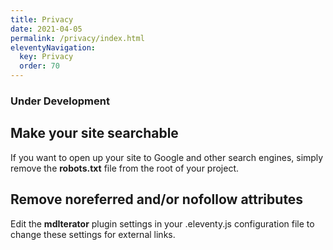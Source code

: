 ```yaml
---
title: Privacy 
date: 2021-04-05
permalink: /privacy/index.html
eleventyNavigation:
  key: Privacy
  order: 70 
---
```


### Under Development

## Make your site searchable

If you want to open up your site to Google and other search engines, simply remove the **robots.txt** file from the root of your project. 

## Remove noreferred and/or nofollow attributes

Edit the **mdIterator** plugin settings in your .eleventy.js configuration file to change these settings for external links.